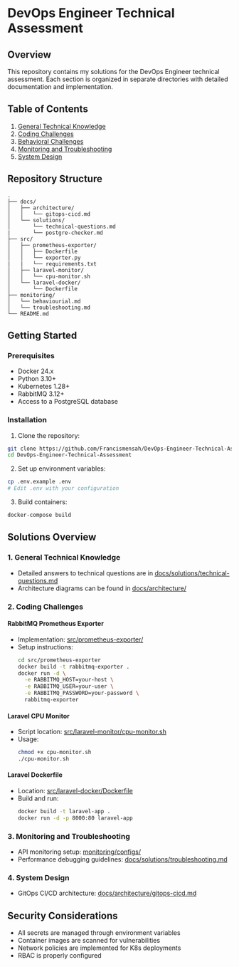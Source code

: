 # DevOps Engineer Technical Assessment

## Overview
This repository contains my solutions for the DevOps Engineer technical assessment. Each section is organized in separate directories with detailed documentation and implementation.

## Table of Contents
1. [General Technical Knowledge](docs/solutions/technical-questions.md)
2. [Coding Challenges](src)
3. [Behavioral Challenges](monitoring/behavioural.md)
4. [Monitoring and Troubleshooting](monitoring/troubleshooting.md)
5. [System Design](docs/architecture/gitops-cicd.md)

## Repository Structure
```
.
├── docs/
│   ├── architecture/
│   │   └── gitops-cicd.md
│   └── solutions/
│       └── technical-questions.md 
|       └── postgre-checker.md
├── src/
│   ├── prometheus-exporter/
│   │   ├── Dockerfile
│   │   └── exporter.py
|   |   └── requirements.txt
│   ├── laravel-monitor/
│   │   └── cpu-monitor.sh
│   └── laravel-docker/
│       └── Dockerfile
├── monitoring/
│   └── behaviourial.md
│   └── troubleshooting.md
└── README.md
```

## Getting Started

### Prerequisites
- Docker 24.x
- Python 3.10+
- Kubernetes 1.28+
- RabbitMQ 3.12+
- Access to a PostgreSQL database

### Installation
1. Clone the repository:
```bash
git clone https://github.com/Francismensah/DevOps-Engineer-Technical-Assessment.git
cd DevOps-Engineer-Technical-Assessment
```

2. Set up environment variables:
```bash
cp .env.example .env
# Edit .env with your configuration
```

3. Build containers:
```bash
docker-compose build
```

## Solutions Overview

### 1. General Technical Knowledge
- Detailed answers to technical questions are in [docs/solutions/technical-questions.md](docs/solutions/technical-questions.md)
- Architecture diagrams can be found in [docs/architecture/](docs/architecture/)

### 2. Coding Challenges

#### RabbitMQ Prometheus Exporter
- Implementation: [src/prometheus-exporter/](src/prometheus-exporter/)
- Setup instructions:
  ```bash
  cd src/prometheus-exporter
  docker build -t rabbitmq-exporter .
  docker run -d \
    -e RABBITMQ_HOST=your-host \
    -e RABBITMQ_USER=your-user \
    -e RABBITMQ_PASSWORD=your-password \
    rabbitmq-exporter
  ```

#### Laravel CPU Monitor
- Script location: [src/laravel-monitor/cpu-monitor.sh](src/laravel-monitor/cpu-monitor.sh)
- Usage:
  ```bash
  chmod +x cpu-monitor.sh
  ./cpu-monitor.sh
  ```

#### Laravel Dockerfile
- Location: [src/laravel-docker/Dockerfile](src/laravel-docker/Dockerfile)
- Build and run:
  ```bash
  docker build -t laravel-app .
  docker run -d -p 8000:80 laravel-app
  ```

### 3. Monitoring and Troubleshooting
- API monitoring setup: [monitoring/configs/](monitoring/configs/)
- Performance debugging guidelines: [docs/solutions/troubleshooting.md](docs/solutions/troubleshooting.md)

### 4. System Design
- GitOps CI/CD architecture: [docs/architecture/gitops-cicd.md](docs/architecture/gitops-cicd.md)


## Security Considerations
- All secrets are managed through environment variables
- Container images are scanned for vulnerabilities
- Network policies are implemented for K8s deployments
- RBAC is properly configured

